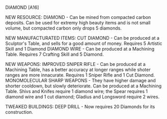 DIAMOND [A16]

NEW RESOURCE:
	DIAMOND - Can be mined from compacted carbon deposits. Can be used for extremy high beauty items and is not small volume, but compacted carbon only drops 5 diamonds.
	
NEW MANUFACTURATED ITEMS:
	CUT DIAMOND - Can be produced at a Sculptor's Table, and sells for a good amount of money. Requires 5 Artistic Skill and 1 Diamond
	DIAMOND WIRE - Can be produced at a Machining Table. Requires 7 Crafting Skill and 5 Diamond.
	
NEW WEAPONS:
	IMPROVED SNIPER RIFLE - Can be produced at a Machining Table, has a better accuracy at longer ranges while shoter ranges are more innacurate. Requires 1 Sniper Rifle and 1 Cut Diamond.
	MONOMOLECULAR SHARP WEAPONS - They have higher damage and shorter cooldown, but slowly deteriorate. Can be produced at a Machining Table. Shivs and Knifes require 1 diamond wire; the Spear requires 1 diamond wire and 1 cut diamond; Gladius and Longsword require 2 wires.
	
TWEAKED BUILDINGS:
	DEEP DRILL - Now requires 20 Diamonds for its construction.
